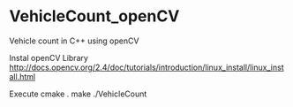# VehicleCount_openCV
Vehicle count in C++ using openCV


Instal openCV Library
http://docs.opencv.org/2.4/doc/tutorials/introduction/linux_install/linux_install.html

Execute 
cmake .
make
./VehicleCount
